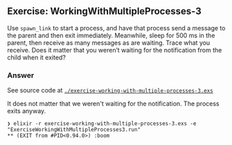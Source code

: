 ## Exercise: WorkingWithMultipleProcesses-3

Use `spawn_link` to start a process, and have that process send a message to the parent and then exit immediately. Meanwhile, sleep for 500 ms in the parent, then receive as many messages as are waiting. Trace what you receive. Does it matter that you weren’t waiting for the notification from the child when it exited?

### Answer

See source code at [`./exercise-working-with-multiple-processes-3.exs`](./exercise-working-with-multiple-processes-3.exs)

It does not matter that we weren't waiting for the notification. The process exits anyway.
```
❯ elixir -r exercise-working-with-multiple-processes-3.exs -e "ExerciseWorkingWithMultipleProcesses3.run"     
** (EXIT from #PID<0.94.0>) :boom
```
